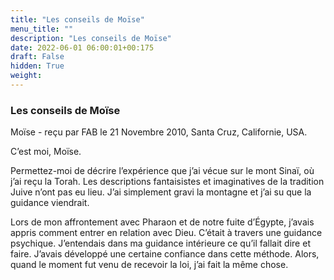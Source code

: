 ```yaml
---
title: "Les conseils de Moïse"
menu_title: ""
description: "Les conseils de Moïse"
date: 2022-06-01 06:00:01+00:175
draft: False
hidden: True
weight:
---
```

### Les conseils de Moïse

Moïse - reçu par FAB le 21 Novembre 2010, Santa Cruz, Californie, USA.

C’est moi, Moïse.

Permettez-moi de décrire l’expérience que j’ai vécue sur le mont Sinaï, où j’ai reçu la Torah. Les descriptions fantaisistes et imaginatives de la tradition Juive n’ont pas eu lieu. J’ai simplement gravi la montagne et j’ai su que la guidance viendrait.

Lors de mon affrontement avec Pharaon et de notre fuite d’Égypte, j’avais appris comment entrer en relation avec Dieu. C’était à travers une guidance psychique. J’entendais dans ma guidance intérieure ce qu’il fallait dire et faire. J’avais développé une certaine confiance dans cette méthode. Alors, quand le moment fut venu de recevoir la loi, j’ai fait la même chose.
